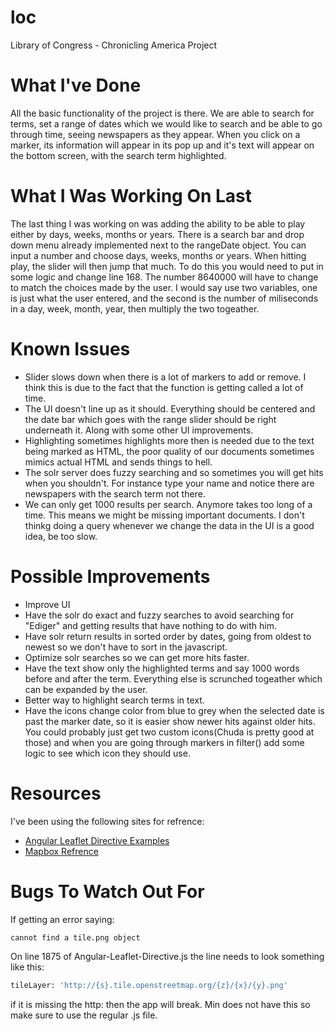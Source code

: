 # loc
Library of Congress - Chronicling America Project


What I've Done
=============

All the basic functionality of the project is there. We are able to search for terms, set a range of dates which we would like to search and be able to go through time, seeing newspapers as they appear. When you click on a marker, its information will appear in its pop up and it's text will appear on the bottom screen, with the search term highlighted. 

What I Was Working On Last
==========================

The last thing I was working on was adding the ability to be able to play either by days, weeks, months or years. There is a search bar and drop down menu already implemented next to the rangeDate object. You can input a number and choose days, weeks, months or years. When hitting play, the slider will then jump that much. To do this you would need to put in some logic and change line 168. The number 8640000 will have to change to match the choices made by the user. I would say use two variables, one is just what the user entered, and the second is the number of miliseconds in a day, week, month, year, then multiply the two togeather.

Known Issues
============

- Slider slows down when there is a lot of markers to add or remove. I think this is due to the fact that the function is getting called a lot of time. 
- The UI doesn't line up as it should. Everything should be centered and the date bar which goes with the range slider should be right underneath it. Along with some other UI improvements. 
- Highlighting sometimes highlights more then is needed due to the text being marked as HTML, the poor quality of our documents sometimes mimics actual HTML and sends things to hell. 
- The solr server does fuzzy searching and so sometimes you will get hits when you shouldn't. For instance type your name and notice there are newspapers with the search term not there. 
- We can only get 1000 results per search. Anymore takes too long of a time. This means we might be missing important documents. I don't thinkg doing a query whenever we change the data in the UI is a good idea, be too slow. 

Possible Improvements
=====================
- Improve UI
- Have the solr do exact and fuzzy searches to avoid searching for "Ediger" and getting results that have nothing to do with him. 
- Have solr return results in sorted order by dates, going from oldest to newest so we don't have to sort in the javascript.
- Optimize solr searches so we can get more hits faster.
- Have the text show only the highlighted terms and say 1000 words before and after the term. Everything else is scrunched togeather which can be expanded by the user. 
- Better way to highlight search terms in text.
- Have the icons change color from blue to grey when the selected date is past the marker date, so it is easier show newer hits against older hits. You could probably just get two custom icons(Chuda is pretty good at those) and when you are going through markers in filter() add some logic to see which icon they should use. 

Resources
=========

I've been using the following sites for refrence:
* [Angular Leaflet Directive Examples](http://tombatossals.github.io/angular-leaflet-directive/examples/0000-viewer.html#/markers/events-add-example)
* [Mapbox Refrence](https://www.mapbox.com/mapbox.js/example/v1.0.0/change-marker-color-click/)

Bugs To Watch Out For
=====================

If getting an error saying:
```sh
cannot find a tile.png object 
```
On line 1875 of Angular-Leaflet-Directive.js the line needs to look something like this:
```sh
tileLayer: 'http://{s}.tile.openstreetmap.org/{z}/{x}/{y}.png'
```
if it is missing the http: then the app will break. Min does not have this so make sure to use the regular .js file.